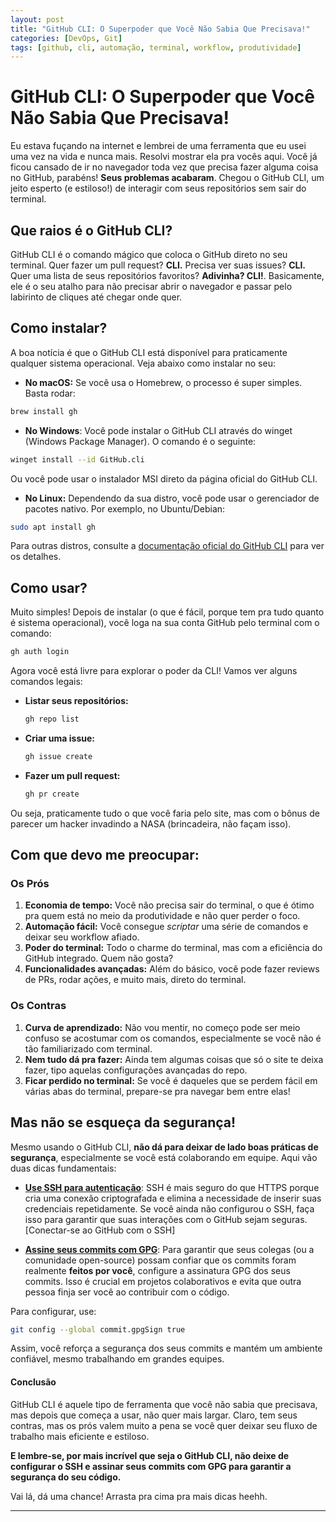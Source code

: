 ```yaml
---
layout: post
title: "GitHub CLI: O Superpoder que Você Não Sabia Que Precisava!"
categories: [DevOps, Git]
tags: [github, cli, automação, terminal, workflow, produtividade]
---
```


# GitHub CLI: O Superpoder que Você Não Sabia Que Precisava!

Eu estava fuçando na internet e lembrei de uma ferramenta que eu usei uma vez na vida e nunca mais. Resolvi mostrar ela pra vocês aqui. Você já ficou cansado de ir no navegador toda vez que precisa fazer alguma coisa no GitHub, parabéns! **Seus problemas acabaram**. Chegou o GitHub CLI, um jeito esperto (e estiloso!) de interagir com seus repositórios sem sair do terminal.

## Que raios é o GitHub CLI?

GitHub CLI é o comando mágico que coloca o GitHub direto no seu terminal. Quer fazer um pull request? **CLI.** Precisa ver suas issues? **CLI.** Quer uma lista de seus repositórios favoritos? **Adivinha? CLI!**. Basicamente, ele é o seu atalho para não precisar abrir o navegador e passar pelo labirinto de cliques até chegar onde quer.

## Como instalar?
A boa notícia é que o GitHub CLI está disponível para praticamente qualquer sistema operacional. Veja abaixo como instalar no seu:

- **No macOS:**
Se você usa o Homebrew, o processo é super simples. Basta rodar:

```bash
brew install gh
```
- **No Windows**:
Você pode instalar o GitHub CLI através do winget (Windows Package Manager). O comando é o seguinte:

```bash
winget install --id GitHub.cli
```
Ou você pode usar o instalador MSI direto da página oficial do GitHub CLI.

- **No Linux:**
Dependendo da sua distro, você pode usar o gerenciador de pacotes nativo. Por exemplo, no Ubuntu/Debian:

```bash
sudo apt install gh
```
Para outras distros, consulte a [documentação oficial do GitHub CLI](https://cli.github.com/) para ver os detalhes.

## Como usar?

Muito simples! Depois de instalar (o que é fácil, porque tem pra tudo quanto é sistema operacional), você loga na sua conta GitHub pelo terminal com o comando:

```bash
gh auth login
```

Agora você está livre para explorar o poder da CLI! Vamos ver alguns comandos legais:

- **Listar seus repositórios:**
  ```bash
  gh repo list
  ```

- **Criar uma issue:**
  ```bash
  gh issue create
  ```

- **Fazer um pull request:**
  ```bash
  gh pr create
  ```

Ou seja, praticamente tudo o que você faria pelo site, mas com o bônus de parecer um hacker invadindo a NASA (brincadeira, não façam isso).

## Com que devo me preocupar:

### Os Prós

1. **Economia de tempo:** Você não precisa sair do terminal, o que é ótimo pra quem está no meio da produtividade e não quer perder o foco.
2. **Automação fácil:** Você consegue *scriptar* uma série de comandos e deixar seu workflow afiado.
3. **Poder do terminal:** Todo o charme do terminal, mas com a eficiência do GitHub integrado. Quem não gosta?
4. **Funcionalidades avançadas:** Além do básico, você pode fazer reviews de PRs, rodar ações, e muito mais, direto do terminal.

### Os Contras

1. **Curva de aprendizado:** Não vou mentir, no começo pode ser meio confuso se acostumar com os comandos, especialmente se você não é tão familiarizado com terminal.
2. **Nem tudo dá pra fazer:** Ainda tem algumas coisas que só o site te deixa fazer, tipo aquelas configurações avançadas do repo.
3. **Ficar perdido no terminal:** Se você é daqueles que se perdem fácil em várias abas do terminal, prepare-se pra navegar bem entre elas!

## **Mas não se esqueça da segurança!**

Mesmo usando o GitHub CLI, **não dá para deixar de lado boas práticas de segurança**, especialmente se você está colaborando em equipe. Aqui vão duas dicas fundamentais:

- [**Use SSH para autenticação**](https://docs.github.com/pt/authentication/connecting-to-github-with-ssh): SSH é mais seguro do que HTTPS porque cria uma conexão criptografada e elimina a necessidade de inserir suas credenciais repetidamente. Se você ainda não configurou o SSH, faça isso para garantir que suas interações com o GitHub sejam seguras.
[Conectar-se ao GitHub com o SSH]
  
- [**Assine seus commits com GPG**](https://docs.github.com/pt/authentication/managing-commit-signature-verification/signing-commits): Para garantir que seus colegas (ou a comunidade open-source) possam confiar que os commits foram realmente **feitos por você**, configure a assinatura GPG dos seus commits. Isso é crucial em projetos colaborativos e evita que outra pessoa finja ser você ao contribuir com o código.

Para configurar, use:

```bash
git config --global commit.gpgSign true
```

Assim, você reforça a segurança dos seus commits e mantém um ambiente confiável, mesmo trabalhando em grandes equipes.

#### Conclusão

GitHub CLI é aquele tipo de ferramenta que você não sabia que precisava, mas depois que começa a usar, não quer mais largar. Claro, tem seus contras, mas os prós valem muito a pena se você quer deixar seu fluxo de trabalho mais eficiente e estiloso.

**E lembre-se, por mais incrível que seja o GitHub CLI, não deixe de configurar o SSH e assinar seus commits com GPG para garantir a segurança do seu código.**

Vai lá, dá uma chance! Arrasta pra cima pra mais dicas heehh.

---